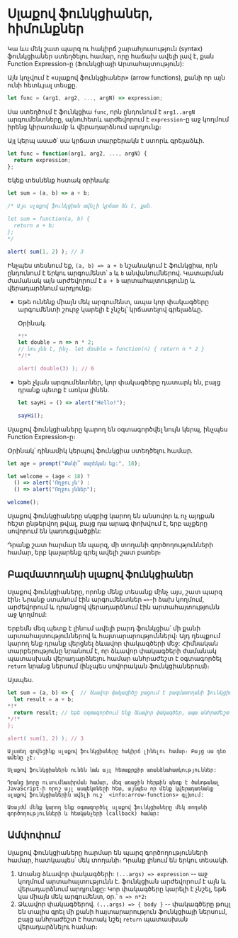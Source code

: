 # Սլաքով ֆունկցիաներ, հիմունքներ

Կա ևս մեկ շատ պարզ ու հակիրճ շարահյուսություն (syntax) ֆունկցիաներ ստեղծելու համար, որը հաճախ ավելի լավ է, քան Function Expression-ը (Ֆունկցիայի Արտահայտություն):

Այն կոչվում է «սլաքով ֆունկցիաներ» (arrow functions), քանի որ այն ունի հետևյալ տեսքը.

```js
let func = (arg1, arg2, ..., argN) => expression;
```

Սա ստեղծում է ֆունկցիա `func`, որն ընդունում է `arg1..argN` արգումենտները, այնուհետև արժեվորում է `expression`-ը աջ կողմում իրենց կիրառմամբ և վերադարձնում արդյունք։

Այլ կերպ ասած՝ սա կրճատ տարբերակն է ստորև գրելաձևի.

```js
let func = function(arg1, arg2, ..., argN) {
  return expression;
};
```

Եկեք տեսնենք հստակ օրինակ:

```js run
let sum = (a, b) => a + b;

/* Այս սլաքով ֆունկցիան ավելի կրճատ ձև է, քան․

let sum = function(a, b) {
  return a + b;
};
*/

alert( sum(1, 2) ); // 3
```

Ինչպես տեսնում եք, `(a, b) => a + b` նշանակում է ֆունկցիա, որն ընդունում է երկու արգումենտ՝ `a` և `b` անվանումներով. Կատարման ժամանակ այն արժեվորում է `a + b` արտահայտությունը և վերադարձնում արդյունք։

- Եթե ունենք միայն մեկ արգումենտ, ապա կոր փակագծերը արգումենտի շուրջ կարելի է չնշել՝ կրճատելով գրելաձևը․

    Օրինակ.

    ```js run
    *!*
    let double = n => n * 2;
    // նույնն է, ինչ․ let double = function(n) { return n * 2 }
    */!*

    alert( double(3) ); // 6
    ```

- Եթե չկան արգումենտներ, կոր փակագծերը դատարկ են, բայց դրանք պետք է առկա լինեն․

    ```js run
    let sayHi = () => alert("Hello!");

    sayHi();
    ```

Սլաքով ֆունկցիաները կարող են օգտագործվել նույն կերպ, ինչպես Function Expression-ը։

Օրինակ՝ դինամիկ կերպով ֆունկցիա ստեղծելու համար․

```js run
let age = prompt("Քանի՞ տարեկան եք:", 18);

let welcome = (age < 18) ?
  () => alert('Ողջույն') :
  () => alert("Ողջույններ");

welcome();
```

Սլաքով ֆունկցիաները սկզբից կարող են անսովոր և ոչ այդքան հեշտ ընթերվող թվալ, բայց դա արագ փոխվում է, երբ աչքերը սովորում են կառուցվածքին:

Դրանք շատ հարմար են պարզ, մի տողանի գործողությունների համար, երբ կալարենք գրել ավելի շատ բառեր։

## Բազմատողանի սլաքով ֆունկցիաներ

Սլաքով ֆունկցիաները, որոնք մենք տեսանք մինչ այս, շատ պարզ էին։ Նրանք ստանում էին արգումենտներ `=>`-ի ձախ կողմում, արժեվորում և դրանցով վերադարձնում էին արտահայտությունն աջ կողմում:

Երբեմն մեզ պետք է լինում ավելի բարդ ֆունկցիա՝ մի քանի արտահայտություններով և հայտարարություններվ։ Այդ դեպքում կարող ենք դրանք վերցնել ձևավոր փակագծերի մեջ: Հիմնական տարբերությունը նրանում է, որ ձևավոր փակագծերի ժամանակ պատասխան վերադարձնելու համար անհրաժեշտ է օգտագործել `return` նրանց ներսում (ինչպես սովորական ֆունկցիաներում)։

Այսպես․

```js run
let sum = (a, b) => {  // ձևավոր փակագիծը բացում է բազմատողանի ֆունկցիան
  let result = a + b;
*!*
  return result; // եթե օգտագործում ենք ձևավոր փակագծեր, ապա անհրաժեշտ է հստակ նշել "return"
*/!*
};

alert( sum(1, 2) ); // 3
```

```smart header="Սպասվում է ավելին"
Այստեղ գովեցինք սլաքով ֆունկցիաները հակիրճ լինելու համար։ Բայց սա դեռ ամենը չէ։

Սլաքով ֆունկցիաներն ունեն նաև այլ հետաքրքիր առանձնահատկություններ:

Դրանց խորը ուսումնասիրման համար, մեզ առաջին հերթին պետք է ծանոթանալ JavaScript-ի որոշ այլ ասպեկտների հետ, այնպես որ մենք կվերադառնանք սլաքով ֆունկցիաներին ավելի ուշ՝ <info:arrow-functions> գլխում:

Առայժմ մենք կարող ենք օգտագործել սլաքով ֆունկցիաները մեկ տողանի գործողությունների և հետկանչերի (callback) համար:
```

## Ամփոփում

Սլաքով ֆունկցիաները հարմար են պարզ գործողությունների համար, հատկապես՝ մեկ տողանի։ Դրանք լինում են երկու տեսակի.

1. Առանց ձևավոր փակագծերի: `(...args) => expression` -- աջ կողմում արտահայտությունն է. ֆունկցիան արժեվորում է այն և վերադարձնում արդյունքը: Կոր փակագծերը կարելի է չնշել, եթե կա միայն մեկ արգումենտ, օր․՝ `n => n*2`։
2. Ձևավոր փակագծերով․ `(...args) => { body }` -- փակագծերը թույլ են տալիս գրել մի քանի հայտարարություն ֆունկցիայի ներսում, բայց անհրաժեշտ է հստակ նշել `return` պատասխան վերադարձնելու համար։
